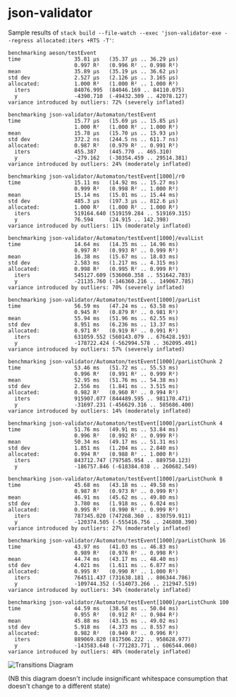 # json-validator

Sample results of `stack build --file-watch --exec 'json-validator-exe --regress allocated:iters +RTS -T'`:

    benchmarking aeson/testEvent
    time                 35.81 μs   (35.37 μs .. 36.29 μs)
                         0.997 R²   (0.996 R² .. 0.998 R²)
    mean                 35.89 μs   (35.19 μs .. 36.62 μs)
    std dev              2.527 μs   (2.126 μs .. 3.165 μs)
    allocated:           1.000 R²   (1.000 R² .. 1.000 R²)
      iters              84076.995  (84046.169 .. 84110.075)
      y                  -4390.710  (-49432.309 .. 42078.127)
    variance introduced by outliers: 72% (severely inflated)

    benchmarking json-validator/Automaton/testEvent
    time                 15.77 μs   (15.69 μs .. 15.85 μs)
                         1.000 R²   (1.000 R² .. 1.000 R²)
    mean                 15.78 μs   (15.70 μs .. 15.93 μs)
    std dev              372.2 ns   (244.5 ns .. 611.7 ns)
    allocated:           0.987 R²   (0.979 R² .. 0.991 R²)
      iters              455.387    (445.770 .. 465.310)
      y                  -279.162   (-30354.459 .. 29514.381)
    variance introduced by outliers: 24% (moderately inflated)

    benchmarking json-validator/Automaton/testEvent[1000]/r0
    time                 15.11 ms   (14.92 ms .. 15.27 ms)
                         0.999 R²   (0.998 R² .. 1.000 R²)
    mean                 15.14 ms   (15.01 ms .. 15.44 ms)
    std dev              485.3 μs   (197.3 μs .. 812.6 μs)
    allocated:           1.000 R²   (1.000 R² .. 1.000 R²)
      iters              519164.640 (519159.284 .. 519169.315)
      y                  76.594     (24.915 .. 142.398)
    variance introduced by outliers: 11% (moderately inflated)

    benchmarking json-validator/Automaton/testEvent[1000]/evalList
    time                 14.64 ms   (14.35 ms .. 14.96 ms)
                         0.997 R²   (0.993 R² .. 0.999 R²)
    mean                 16.38 ms   (15.67 ms .. 18.03 ms)
    std dev              2.583 ms   (1.217 ms .. 4.315 ms)
    allocated:           0.998 R²   (0.995 R² .. 0.999 R²)
      iters              545127.609 (536060.358 .. 551642.783)
      y                  -21135.760 (-146360.216 .. 149067.785)
    variance introduced by outliers: 70% (severely inflated)

    benchmarking json-validator/Automaton/testEvent[1000]/parList
    time                 56.59 ms   (47.24 ms .. 63.58 ms)
                         0.945 R²   (0.879 R² .. 0.981 R²)
    mean                 55.94 ms   (51.96 ms .. 62.55 ms)
    std dev              8.951 ms   (6.236 ms .. 13.37 ms)
    allocated:           0.971 R²   (0.919 R² .. 0.991 R²)
      iters              631059.552 (560143.079 .. 676428.193)
      y                  -178722.424 (-562994.578 .. 362095.491)
    variance introduced by outliers: 57% (severely inflated)

    benchmarking json-validator/Automaton/testEvent[1000]/parListChunk 2
    time                 53.46 ms   (51.72 ms .. 55.53 ms)
                         0.996 R²   (0.991 R² .. 0.999 R²)
    mean                 52.95 ms   (51.76 ms .. 54.38 ms)
    std dev              2.556 ms   (1.841 ms .. 3.515 ms)
    allocated:           0.982 R²   (0.960 R² .. 0.994 R²)
      iters              915907.077 (844489.595 .. 981170.471)
      y                  -31697.231 (-456629.316 .. 585686.400)
    variance introduced by outliers: 14% (moderately inflated)

    benchmarking json-validator/Automaton/testEvent[1000]/parListChunk 4
    time                 51.76 ms   (49.91 ms .. 53.84 ms)
                         0.996 R²   (0.992 R² .. 0.999 R²)
    mean                 50.34 ms   (49.17 ms .. 51.31 ms)
    std dev              1.851 ms   (1.204 ms .. 2.840 ms)
    allocated:           0.994 R²   (0.988 R² .. 1.000 R²)
      iters              843712.747 (797585.954 .. 889750.123)
      y                  -186757.846 (-618384.038 .. 260682.549)

    benchmarking json-validator/Automaton/testEvent[1000]/parListChunk 8
    time                 45.68 ms   (43.18 ms .. 49.58 ms)
                         0.987 R²   (0.973 R² .. 0.999 R²)
    mean                 46.91 ms   (45.62 ms .. 49.80 ms)
    std dev              3.780 ms   (1.918 ms .. 6.024 ms)
    allocated:           0.995 R²   (0.990 R² .. 0.999 R²)
      iters              787345.020 (747268.360 .. 830759.911)
      y                  -120374.505 (-555416.756 .. 246808.390)
    variance introduced by outliers: 27% (moderately inflated)

    benchmarking json-validator/Automaton/testEvent[1000]/parListChunk 16
    time                 43.97 ms   (41.03 ms .. 46.83 ms)
                         0.989 R²   (0.976 R² .. 0.998 R²)
    mean                 44.74 ms   (43.17 ms .. 48.40 ms)
    std dev              4.021 ms   (1.611 ms .. 6.877 ms)
    allocated:           0.995 R²   (0.990 R² .. 1.000 R²)
      iters              764511.437 (731638.181 .. 806344.786)
      y                  -109744.352 (-514073.266 .. 212947.519)
    variance introduced by outliers: 34% (moderately inflated)

    benchmarking json-validator/Automaton/testEvent[1000]/parListChunk 100
    time                 44.59 ms   (38.58 ms .. 50.04 ms)
                         0.955 R²   (0.912 R² .. 0.984 R²)
    mean                 45.88 ms   (43.15 ms .. 49.02 ms)
    std dev              5.918 ms   (4.373 ms .. 8.557 ms)
    allocated:           0.982 R²   (0.949 R² .. 0.996 R²)
      iters              889069.820 (817506.222 .. 958628.977)
      y                  -143583.648 (-771283.771 .. 606544.060)
    variance introduced by outliers: 48% (moderately inflated)

![Transitions Diagram](transitions.png)

(NB this diagram doesn't include insignificant whitespace consumption
that doesn't change to a different state)
